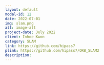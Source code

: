 ```yaml
---
layout: default
modal-id: 12
date: 2022-07-01
img: slam.png
alt: image-alt
project-date: July 2022
client: Inhoe Kwon
category: SLAM
link: https://github.com/hipass7
plink: https://github.com/hipass7/ORB_SLAM2
description:
---
```

